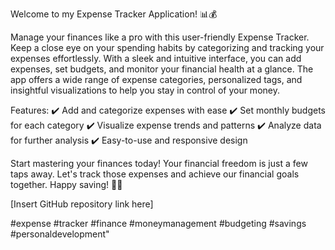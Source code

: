 Welcome to my Expense Tracker Application! 📊💰

Manage your finances like a pro with this user-friendly Expense Tracker. Keep a close eye on your spending habits by categorizing and tracking your expenses effortlessly. With a sleek and intuitive interface, you can add expenses, set budgets, and monitor your financial health at a glance. The app offers a wide range of expense categories, personalized tags, and insightful visualizations to help you stay in control of your money.

Features:
✔️ Add and categorize expenses with ease
✔️ Set monthly budgets for each category
✔️ Visualize expense trends and patterns
✔️ Analyze data for further analysis
✔️ Easy-to-use and responsive design

Start mastering your finances today! Your financial freedom is just a few taps away. Let's track those expenses and achieve our financial goals together. Happy saving! 💪💸

[Insert GitHub repository link here]

#expense #tracker #finance #moneymanagement #budgeting #savings #personaldevelopment"
